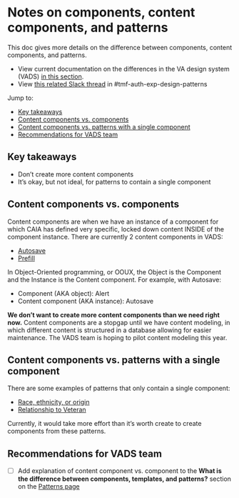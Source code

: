 # Notes on components, content components, and patterns
This doc gives more details on the difference between components, content components, and patterns. 

- View current documentation on the differences in the VA design system (VADS) [in this section]( https://design.va.gov/patterns/#what-is-the-difference-between-components-templates-and-patterns).
- View [this related Slack thread](https://dsva.slack.com/archives/C07909N7U8Z/p1722536645517829) in #tmf-auth-exp-design-patterns

Jump to: 
-	[Key takeaways](#key-takeaways)
-	[Content components vs. components](#content-components-vs-components)
-	[Content components vs. patterns with a single component](#content-components-vs-patterns-with-a-single-component)
-	[Recommendations for VADS team](#recommendations-for-vads-team)
## Key takeaways
-	Don’t create more content components 
-	It’s okay, but not ideal, for patterns to contain a single component
## Content components vs. components
Content components are when we have an instance of a component for which CAIA has defined very specific, locked down content INSIDE of the component instance. There are currently 2 content components in VADS:
-	[Autosave](https://design.va.gov/components/form/autosave)
-	[Prefill](https://design.va.gov/components/form/prefill)

In Object-Oriented programming, or OOUX, the Object is the Component and the Instance is the Content component. For example, with Autosave:
-	Component (AKA object): Alert
-	Content component (AKA instance): Autosave

**We don’t want to create more content components than we need right now.** Content components are a stopgap until we have content modeling, in which different content is structured in a database allowing for easier maintenance. The VADS team is hoping to pilot content modeling this year.

## Content components vs. patterns with a single component
There are some examples of patterns that only contain a single component: 
-	[Race, ethnicity, or origin](https://design.va.gov/patterns/ask-users-for/race-ethnicity-or-origin)
-	[Relationship to Veteran](https://design.va.gov/patterns/ask-users-for/relationship)

Currently, it would take more effort than it’s worth create to create components from these patterns.

## Recommendations for VADS team
-	[ ] Add explanation of content component vs. component to the **What is the difference between components, templates, and patterns?** section on the [Patterns page](https://design.va.gov/patterns/) 
